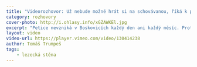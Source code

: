 ```yaml
---
title: "Videorozhovor: Už nebude možné hrát si na schovávanou, říká k petici o lezecké stěně Tomáš Znamenáček"
category: rozhovory
cover-photo: http://i.ohlasy.info/xGZAWKEl.jpg
excerpt: "Petice nevzniká v Boskovicích každý den ani každý měsíc. Proto ani tu na podporu lezecké stěny na letním kině jsme nemohli ignorovat, přestože se v ní významně angažuje člen nejužšího týmu Ohlasů Tomáš Znamenáček. Pro bližší pohled na toto téma jsme nakonec zvolili formu videorozhovoru a Tomášovi zkrátka kladli otázky jako komukoliv jinému. Rozhovor jsme natočili přímo na střeše letního kina."
layout: video
video-url: https://player.vimeo.com/video/130414238
author: Tomáš Trumpeš
tags:
    - lezecká stěna
---
```




